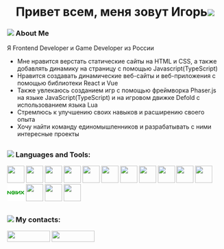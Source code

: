 <h1 align="center">Привет всем, меня зовут Игорь<img src="https://github.com/blackcater/blackcater/raw/main/images/Hi.gif" height="32"/></h1>

<h3 align="left" ><img src="https://media.istockphoto.com/id/476929737/ru/%D0%B2%D0%B5%D0%BA%D1%82%D0%BE%D1%80%D0%BD%D0%B0%D1%8F/%D0%B2%D0%B5%D0%BA%D1%82%D0%BE%D1%80-%D0%BB%D0%B8%D1%81%D1%82%D0%BE%D0%BA-%D0%B1%D1%83%D0%BC%D0%B0%D0%B3%D0%B8-%D0%B8-%D1%80%D1%83%D1%87%D0%BA%D1%83-icon.jpg?s=612x612&w=0&k=20&c=jmjOHycRU6Se8rUGq-RdyOY_HzwGWBICZlIfPqw1-nA=" height="16"/> About Me</h3>
<p>Я Frontend Developer и Game Developer из России</p>
<ul>
  <li>Мне нравится верстать статические сайты на HTML и CSS, а также добавлять динамику на страницу с помощью Javascript(TypeScript)
  <li>Нравится создавать динамические веб-сайты и веб-приложения с помощью библиотеки React и Vue </li>
  <li>Также увлекаюсь созданием игр с помощью фреймворка Phaser.js на языке JavaScript(TypeScript) и на игровом движке Defold с использованием языка Lua</li>
  <li>Стремлюсь к улучшению своих навыков и расширению своего опыта</li>
  <li>Хочу найти команду единомышленников и разрабатывать с ними интересные проекты</li>
</ul>
<h2></h2>


<h3 align="left"><img src="https://cdn.icon-icons.com/icons2/1808/PNG/512/tools_115098.png" height="16"/> Languages and Tools:</h3>
<p align="left"> 
<a href="https://www.w3.org/html/" target="_blank"><img src="https://cdn.jsdelivr.net/gh/devicons/devicon/icons/html5/html5-plain.svg" width="40" height="40"/></a>  
<a href="https://www.w3schools.com/css/" target="_blank"><img src="https://cdn.jsdelivr.net/gh/devicons/devicon/icons/css3/css3-plain.svg" width="40" height="40"/></a>
<a href="#" target="_blank"><img src="https://cdn.jsdelivr.net/gh/devicons/devicon/icons/javascript/javascript-plain.svg" width="40" height="40"/></a>
<a href="#" target="_blank"><img src="https://upload.wikimedia.org/wikipedia/commons/thumb/4/4c/Typescript_logo_2020.svg/800px-Typescript_logo_2020.svg.png" width="40" height="40"/></a>
<a href="#" target="_blank"><img src="https://upload.wikimedia.org/wikipedia/commons/thumb/c/cf/Lua-Logo.svg/1200px-Lua-Logo.svg.png" width="40" height="40"/></a> 
<a href="#" target="_blank"><img src="https://upload.wikimedia.org/wikipedia/commons/thumb/c/c3/Python-logo-notext.svg/800px-Python-logo-notext.svg.png" width="40" height="40"/></a>
<a href="https://www.figma.com/" target="_blank"><img src="https://cdn.jsdelivr.net/gh/devicons/devicon/icons/figma/figma-original.svg" width="40" height="40"/></a>
<a href="#" target="_blank"><img src="https://cdn.jsdelivr.net/gh/devicons/devicon/icons/react/react-original-wordmark.svg" width="40" height="40"/></a>
<a href="#" target="_blank"><img src="https://cdn.jsdelivr.net/gh/devicons/devicon/icons/nodejs/nodejs-original.svg" width="40" height="40"/></a>
<a href="#" target="_blank"><img src="https://wsofter.ru/wp-content/uploads/2017/12/node-express.png" width="40" height="40"/></a>
<a href="#" target="_blank"><img src="https://cdn.icon-icons.com/icons2/2415/PNG/512/docker_original_wordmark_logo_icon_146557.png" width="40" height="40"/></a>
<a href="#" target="_blank"><img src="https://raw.githubusercontent.com/devicons/devicon/1119b9f84c0290e0f0b38982099a2bd027a48bf1/icons/nginx/nginx-original.svg" width="40" height="40"/></a>
<a href="#" target="_blank"><img src="https://upload.wikimedia.org/wikipedia/commons/e/e7/Phaser_Logo.png" width="40" height="40"/></a>
<a href="#" target="_blank"><img src="https://defold.com/images/logo/defold/logo_with_text/logo-ver-classic-white-160.png" width="40" height="40"/></a>
  <a href="#" target="_blank"><img src="https://upload.wikimedia.org/wikipedia/commons/9/95/Vue.js_Logo_2.svg" width="40" height="40"/></a>
</p>
<h2></h2>
<h3 align="left"><img src="https://cdn-icons-png.flaticon.com/512/1250/1250855.png" height="16"/> My contacts:</h3>
<p align="left">
<a href="https://t.me/NEXJ123" target="_blank"><img align="center" src="https://cdn.icon-icons.com/icons2/2530/PNG/512/telegram_button_icon_151837.png" alt="" height="26" width="100" /></a>
<a href="mailto:megakill123@yandex.ru?" target="_blank"><img align="center" src="https://static.tildacdn.com/tild3334-3665-4263-b964-373834323762/yan.png" alt="" height="26" width="100" /></a>
</p>
